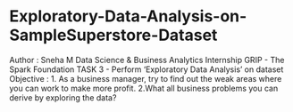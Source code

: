 # Exploratory-Data-Analysis-on-SampleSuperstore-Dataset
Author : Sneha M Data Science &amp; Business Analytics Internship GRIP - The Spark Foundation TASK 3 - Perform ‘Exploratory Data Analysis’ on dataset Objective : 1. As a business manager, try to find out the weak areas where you can work to make more profit. 2.What all business problems you can derive by exploring the data?
